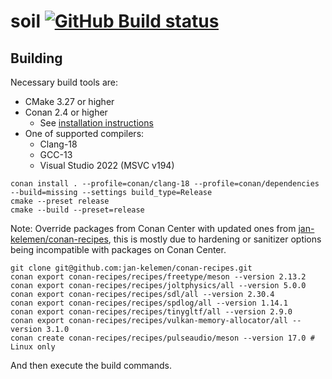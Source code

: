 # soil [![GitHub Build status](https://github.com/jan-kelemen/soil/actions/workflows/ci.yml/badge.svg?branch=master)](https://github.com/jan-kelemen/soil/actions/workflows/ci.yml)

## Building
Necessary build tools are:
* CMake 3.27 or higher
* Conan 2.4 or higher
  * See [installation instructions](https://docs.conan.io/2/installation.html)
* One of supported compilers:
  * Clang-18
  * GCC-13
  * Visual Studio 2022 (MSVC v194)

```
conan install . --profile=conan/clang-18 --profile=conan/dependencies --build=missing --settings build_type=Release
cmake --preset release
cmake --build --preset=release
```

Note: Override packages from Conan Center with updated ones from [jan-kelemen/conan-recipes](https://github.com/jan-kelemen/conan-recipes), this is mostly due to hardening or sanitizer options being incompatible with packages on Conan Center.
```
git clone git@github.com:jan-kelemen/conan-recipes.git
conan export conan-recipes/recipes/freetype/meson --version 2.13.2
conan export conan-recipes/recipes/joltphysics/all --version 5.0.0
conan export conan-recipes/recipes/sdl/all --version 2.30.4
conan export conan-recipes/recipes/spdlog/all --version 1.14.1
conan export conan-recipes/recipes/tinygltf/all --version 2.9.0
conan export conan-recipes/recipes/vulkan-memory-allocator/all --version 3.1.0
conan create conan-recipes/recipes/pulseaudio/meson --version 17.0 # Linux only
```

And then execute the build commands.
